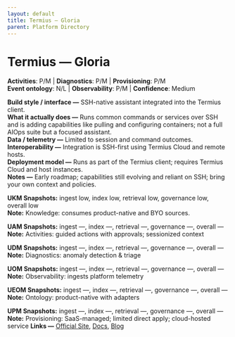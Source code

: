 ```yaml
---
layout: default
title: Termius — Gloria
parent: Platform Directory
---
```


# Termius — Gloria

**Activities**: P/M | **Diagnostics**: P/M | **Provisioning**: P/M  <br>
**Event ontology**: N/L | **Observability**: P/M | **Confidence**: Medium

**Build style / interface —** SSH-native assistant integrated into the Termius client.  
**What it actually does —** Runs common commands or services over SSH and is adding capabilities like pulling and configuring containers; not a full AIOps suite but a focused assistant.  
**Data / telemetry —** Limited to session and command outcomes.  
**Interoperability —** Integration is SSH-first using Termius Cloud and remote hosts.  
**Deployment model —** Runs as part of the Termius client; requires Termius Cloud and host instances.  
**Notes —** Early roadmap; capabilities still evolving and reliant on SSH; bring your own context and policies.

**UKM Snapshots:**
ingest low, index low, retrieval low, governance low, overall low  <br>
**Note:** Knowledge: consumes product-native and BYO sources.

**UAM Snapshots:**
ingest —, index —, retrieval —, governance —, overall —  <br>
**Note:** Activities: guided actions with approvals; sessionized context

**UDM Snapshots:**
ingest —, index —, retrieval —, governance —, overall —  <br>
**Note:** Diagnostics: anomaly detection & triage

**UOM Snapshots:**
ingest —, index —, retrieval —, governance —, overall —  <br>
**Note:** Observability: ingests platform telemetry

**UEOM Snapshots:**
ingest —, index —, retrieval —, governance —, overall —  <br>
**Note:** Ontology: product-native with adapters

**UPM Snapshots:**
ingest —, index —, retrieval —, governance —, overall —  <br>
**Note:** Provisioning: SaaS-managed; limited direct apply; cloud-hosted service
**Links —** [Official Site](https://termius.com/gloria), [Docs](https://termius.com/blog/devops-ai-agent-gloria), [Blog](https://termius.com/blog/ai-agent)
